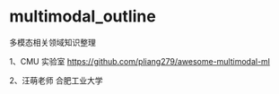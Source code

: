 # multimodal_outline
多模态相关领域知识整理

1、CMU 实验室 https://github.com/pliang279/awesome-multimodal-ml

2、汪萌老师  合肥工业大学
